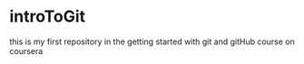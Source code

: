 # introToGit
this is my first repository in the getting started with git and gitHub course on coursera

